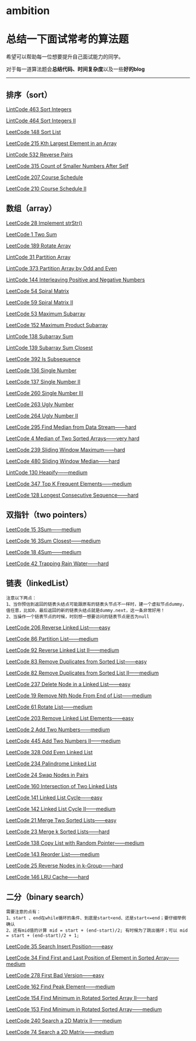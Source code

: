 # ambition
# 总结一下面试常考的算法题
希望可以帮助每一位想要提升自己面试能力的同学。

对于每一道算法题会**总结代码、时间复杂度**以及一些**好的blog**

---

## 排序（sort）
[LintCode 463 Sort Integers](https://github.com/only-you/-/blob/master/sort/sort-integers.md)

[LintCode 464 Sort Integers II](https://github.com/only-you/-/blob/master/sort/sort_integers2.md)

[LeetCode 148 Sort List](https://github.com/only-you/-/blob/master/sort/sortList.md)

[LeetCode 215 Kth Largest Element in an Array](https://github.com/only-you/-/blob/master/sort/kthLargest.md)

[LintCode 532 Reverse Pairs](https://github.com/only-you/-/blob/master/sort/reversePairs.md)

[LeetCode 315 Count of Smaller Numbers After Self](https://github.com/only-you/-/blob/master/sort/315.md)

[LeetCode 207 Course Schedule](https://github.com/only-you/-/blob/master/sort/topoSort1.md)

[LeetCode 210 Course Schedule II](https://github.com/only-you/-/blob/master/sort/topoSort2.md)

## 数组（array）
[LeetCode 28 Implement strStr()](https://github.com/only-you/-/blob/master/array/strStr.md)

[LeetCode 1 Two Sum](https://github.com/only-you/-/blob/master/array/twoSum.md)

[LeetCode 189 Rotate Array](https://github.com/only-you/-/blob/master/array/rotate.md)

[LintCode 31 Partition Array](https://github.com/only-you/-/blob/master/array/partition.md)

[LintCode 373 Partition Array by Odd and Even](https://github.com/only-you/-/blob/master/array/oddEven.md)

[LintCode 144 Interleaving Positive and Negative Numbers](https://github.com/only-you/-/blob/master/array/interleave.md)

[LeetCode 54 Spiral Matrix](https://github.com/only-you/interview/blob/master/array/matrix.md)

[LeetCode 59 Spiral Matrix II](https://github.com/only-you/interview/blob/master/array/matrixii.md)

[LeetCode 53 Maximum Subarray](https://github.com/only-you/interview/blob/master/array/53.md)

[LeetCode 152 Maximum Product Subarray](https://github.com/only-you/interview/blob/master/array/152.md)

[LintCode 138 Subarray Sum](https://github.com/only-you/interview/blob/master/array/Subarray.md)

[LintCode 139 Subarray Sum Closest](https://github.com/only-you/interview/blob/master/array/139.md)

[LeetCode 392 Is Subsequence](https://github.com/only-you/interview/blob/master/array/392.md)

[LeetCode 136 Single Number](https://github.com/only-you/interview/blob/master/array/Single.md)

[LeetCode 137 Single Number II](https://github.com/only-you/interview/blob/master/array/137.md)

[LeetCode 260 Single Number III](https://github.com/only-you/interview/blob/master/array/260.md)

[LeetCode 263 Ugly Number](https://github.com/only-you/interview/blob/master/array/263.md)

[LeetCode 264 Ugly Number II](https://github.com/only-you/interview/blob/master/array/264.md)

[LeetCode 295 Find Median from Data Stream——hard](https://github.com/only-you/interview/blob/master/array/295.md)

[LeetCode 4 Median of Two Sorted Arrays——very hard](https://github.com/only-you/interview/blob/master/array/4.md)

[LeetCode 239 Sliding Window Maximum——hard](https://github.com/only-you/interview/blob/master/array/239.md)

[LeetCode 480 Sliding Window Median——hard](https://github.com/only-you/interview/blob/master/array/480.md)

[LintCode 130 Heapify——medium](https://github.com/only-you/interview/blob/master/array/130.md)

[LeetCode 347 Top K Frequent Elements——medium](https://github.com/only-you/interview/blob/master/array/347.md)

[LeetCode 128 Longest Consecutive Sequence——hard](https://github.com/only-you/interview/blob/master/array/128.md)

## 双指针（two pointers）
[LeetCode 15 3Sum——medium](https://github.com/only-you/interview/blob/master/twoPointers/15.md)

[LeetCode 16 3Sum Closest——medium](https://github.com/only-you/interview/blob/master/twoPointers/16.md)

[LeetCode 18 4Sum——medium](https://github.com/only-you/interview/blob/master/twoPointers/18.md)

[LeetCode 42 Trapping Rain Water——hard](https://github.com/only-you/interview/blob/master/twoPointers/42.md)

## 链表（linkedList）
```
注意以下两点：
1、当你预估到返回的链表头结点可能跟原有的链表头节点不一样时，建一个虚拟节点dummy，值任意，比如0，最后返回的新的链表头结点就是dummy.next，这一条非常好用！
2、当操作一个链表节点的时候，时刻想一想要访问的链表节点是否为null
```
[LeetCode 206 Reverse Linked List——easy](https://github.com/only-you/interview/blob/master/linkedList/206.md)

[LeetCode 86 Partition List——medium](https://github.com/only-you/interview/blob/master/linkedList/86.md)

[LeetCode 92 Reverse Linked List II——medium](https://github.com/only-you/interview/blob/master/linkedList/92.md)

[LeetCode 83 Remove Duplicates from Sorted List——easy](https://github.com/only-you/interview/blob/master/linkedList/83.md)

[LeetCode 82 Remove Duplicates from Sorted List II——medium](https://github.com/only-you/interview/blob/master/linkedList/82.md)

[LeetCode 237 Delete Node in a Linked List——easy](https://github.com/only-you/interview/blob/master/linkedList/237.md)

[LeetCode 19 Remove Nth Node From End of List——medium](https://github.com/only-you/interview/blob/master/linkedList/19.md)

[LeetCode 61 Rotate List——medium](https://github.com/only-you/interview/blob/master/linkedList/61.md)

[LeetCode 203 Remove Linked List Elements——easy](https://github.com/only-you/interview/blob/master/linkedList/203.md)

[LeetCode 2 Add Two Numbers——medium](https://github.com/only-you/interview/blob/master/linkedList/2.md)

[LeetCode 445 Add Two Numbers II——medium](https://github.com/only-you/interview/blob/master/linkedList/445.md)

[LeetCode 328 Odd Even Linked List](https://github.com/only-you/interview/blob/master/linkedList/328.md)

[LeetCode 234 Palindrome Linked List](https://github.com/only-you/interview/blob/master/linkedList/234.md)

[LeetCode 24 Swap Nodes in Pairs](https://github.com/only-you/interview/blob/master/linkedList/24.md)

[LeetCode 160 Intersection of Two Linked Lists](https://github.com/only-you/interview/blob/master/linkedList/160.md)

[LeetCode 141 Linked List Cycle——easy](https://github.com/only-you/interview/blob/master/linkedList/141.md)

[LeetCode 142 Linked List Cycle II——medium](https://github.com/only-you/interview/blob/master/linkedList/142.md)

[LeetCode 21 Merge Two Sorted Lists——easy](https://github.com/only-you/interview/blob/master/linkedList/21.md)

[LeetCode 23 Merge k Sorted Lists——hard](https://github.com/only-you/interview/blob/master/linkedList/23.md)

[LeetCode 138 Copy List with Random Pointer——medium](https://github.com/only-you/interview/blob/master/linkedList/138.md)

[LeetCode 143 Reorder List——medium](https://github.com/only-you/interview/blob/master/linkedList/143.md)

[LeetCode 25 Reverse Nodes in k-Group——hard](https://github.com/only-you/interview/blob/master/linkedList/25.md)

[LeetCode 146 LRU Cache——hard](https://github.com/only-you/interview/blob/master/linkedList/146.md)

## 二分（binary search）
```
需要注意的点有：
1、start 、end在while循环的条件、到底是start<end、还是start<=end；要仔细举例确认
2、还有mid值的计算 mid = start + (end-start)/2; 有时候为了跳出循环；可以 mid = start + (end-start)/2 + 1;
```
[LeetCode 35 Search Insert Position——easy](https://github.com/only-you/interview/blob/master/binarySearch/35.md)

[LeetCode 34 Find First and Last Position of Element in Sorted Array——medium](https://github.com/only-you/interview/blob/master/binarySearch/34.md)

[LeetCode 278 First Bad Version——easy](https://github.com/only-you/interview/blob/master/binarySearch/278.md)

[LeetCode 162 Find Peak Element——medium](https://github.com/only-you/interview/blob/master/binarySearch/162.md)

[LeetCode 154 Find Minimum in Rotated Sorted Array II——hard](https://github.com/only-you/interview/blob/master/binarySearch/154.md)

[LeetCode 153 Find Minimum in Rotated Sorted Array——medium](https://github.com/only-you/interview/blob/master/binarySearch/153.md)

[LeetCode 240 Search a 2D Matrix II——medium](https://github.com/only-you/interview/blob/master/binarySearch/240.md)

[LeetCode 74 Search a 2D Matrix——medium](https://github.com/only-you/interview/blob/master/binarySearch/74.md)
